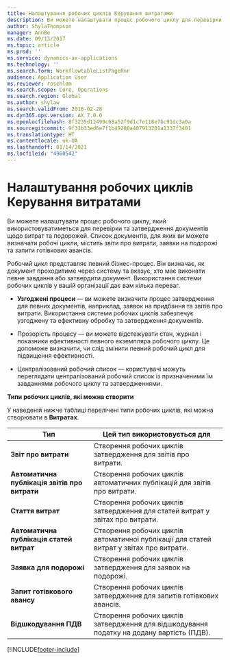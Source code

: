 ```yaml
---
title: Налаштування робочих циклів Керування витратами
description: Ви можете налаштувати процес робочого циклу для перевірки та затвердження документів щодо витрат та подорожей.
author: ShylaThompson
manager: AnnBe
ms.date: 09/13/2017
ms.topic: article
ms.prod: ''
ms.service: dynamics-ax-applications
ms.technology: ''
ms.search.form: WorkflowtableListPageRnr
audience: Application User
ms.reviewer: roschlom
ms.search.scope: Core, Operations
ms.search.region: Global
ms.author: shylaw
ms.search.validFrom: 2016-02-28
ms.dyn365.ops.version: AX 7.0.0
ms.openlocfilehash: 8f3235d12499c68a52f9d1c7e118e7bc91dc3a0a
ms.sourcegitcommit: 9f31b33ed6e7f1b49200a407913201a1337f3401
ms.translationtype: HT
ms.contentlocale: uk-UA
ms.lasthandoff: 01/14/2021
ms.locfileid: "4960542"
---
```

# <a name="set-up-expense-management-workflows"></a>Налаштування робочих циклів Керування витратами

Ви можете налаштувати процес робочого циклу, який використовуватиметься для перевірки та затвердження документів щодо витрат та подорожей. Список документів, для яких ви можете визначати робочі цикли, містить звіти про витрати, заявки на подорожі та запити готівкових авансів.

Робочий цикл представляє певний бізнес-процес. Він визначає, як документ проходитиме через систему та вказує, хто має виконати певне завдання або затвердити документ. Використання системи робочих циклів у вашій організації дає вам кілька переваг.

-   **Узгоджені процеси** — ви можете визначити процес затвердження для певних документів, наприклад, заявок на придбання та звітів про витрати. Використання системи робочих циклів забезпечує узгоджену та ефективну обробку та затвердження документів.

-   Прозорість процесу — ви можете відстежувати стан, журнал і показники ефективності певного екземпляра робочого циклу. Це допоможе визначити, чи слід змінити певний робочий цикл для підвищення ефективності.

-   Централізований робочий список — користувачі можуть переглядати централізований робочий список із призначеними їм завданнями робочого циклу та затвердженнями. 

**Типи робочих циклів, які можна створити**

У наведеній нижче таблиці перелічені типи робочих циклів, які можна створювати в **Витратах**.


|              <strong>Тип</strong>              |                   <strong>Цей тип використовується для</strong>                   |
|-------------------------------------------------|-----------------------------------------------------------------------|
|         <strong>Звіт про витрати</strong>         |            Створення робочих циклів затвердження для звітів про витрати.             |
|  <strong>Автоматична публікація звітів про витрати</strong>   |        Створення робочих циклів автоматичних публікацій для звітів про витрати.        |
|       <strong>Стаття витрат</strong>        |     Створення робочих циклів затвердження для статей витрат у звітах про витрати.      |
| <strong>Автоматична публікація статей витрат</strong> | Створення робочих циклів автоматичної публікації для статей витрат у звітах про витрати. |
|       <strong>Заявка для подорожі</strong>       |          Створення робочих циклів затвердження для заявок на подорожі.           |
|      <strong>Запит готівкового авансу</strong>      |         Створення робочих циклів затвердження для запитів готівкових авансів.          |
|        <strong>Відшкодування ПДВ</strong>        | Створення робочих циклів затвердження для відшкодування податку на додану вартість (ПДВ).  |



[!INCLUDE[footer-include](../includes/footer-banner.md)]
